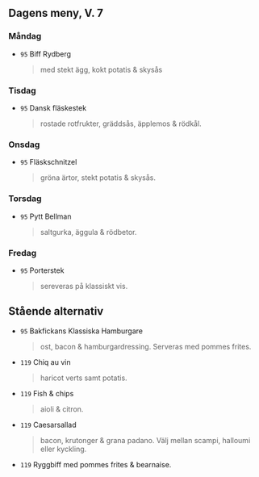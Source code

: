 ## Dagens meny, V. 7

### Måndag

* `95` Biff Rydberg 
  > med stekt ägg, kokt potatis & skysås

### Tisdag

* `95` Dansk fläskestek 
  > rostade rotfrukter, gräddsås, äpplemos & rödkål.

### Onsdag

* `95` Fläskschnitzel   
  > gröna ärtor, stekt potatis & skysås.

### Torsdag

* `95` Pytt Bellman 
  > saltgurka, äggula & rödbetor.

### Fredag

* `95` Porterstek
  > sereveras på klassiskt vis.


## Stående alternativ

* `95` Bakfickans Klassiska Hamburgare
  > ost, bacon & hamburgardressing. Serveras med pommes frites.

* `119` Chiq au vin 
  > haricot verts samt potatis.

* `119` Fish & chips 
  > aioli & citron.

* `119` Caesarsallad
  > bacon, krutonger & grana padano. Välj mellan scampi, halloumi eller kyckling.
  
* `119` Ryggbiff med pommes frites & bearnaise.
  

